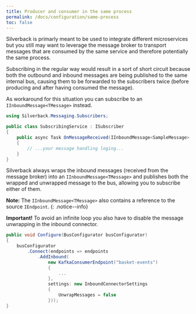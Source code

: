 ```yaml
---
title: Producer and consumer in the same process
permalink: /docs/configuration/same-process
toc: false
---
```


Silverback is primarly meant to be used to integrate different microservices but you still may want to leverage the message broker to transport messages that are consumed by the same service and therefore potentially the same process.

Subscribing in the regular way would result in a sort of short circuit because both the outbound and inbound messages are being published to the same internal bus, causing them to be forwarded to the subscribers twice (before producing and after having consumed the message).

As workaround for this situation you can subscribe to an `IInboundMessage<TMessage>` instead. 

```c#
using Silverback.Messaging.Subscribers;

public class SubscribingService : ISubscriber
{
    public async Task OnMessageReceived(IInboundMessage<SampleMessage> message)
    {
        // ...your message handling loging...
    }
}
```

Silverback always wraps the inbound messages (received from the message broker) into an `IInboundMessage<TMessage>` and publishes both the wrapped and unwrapped message to the bus, allowing you to subscribe either of them.

**Note:** The `IInboundMessage<TMessage>` also contains a reference to the source `IEndpoint`.
{: .notice--info}

**Important!** To avoid an infinite loop you also have to disable the message unwrapping in the inbound connector.

```c#
public void Configure(BusConfigurator busConfigurator)
{
    busConfigurator
        .Connect(endpoints => endpoints
            .AddInbound(
                new KafkaConsumerEndpoint("basket-events")
                {
                    ...
                },
                settings: new InboundConnectorSettings
                {
                    UnwrapMessages = false
                }));
}
```

